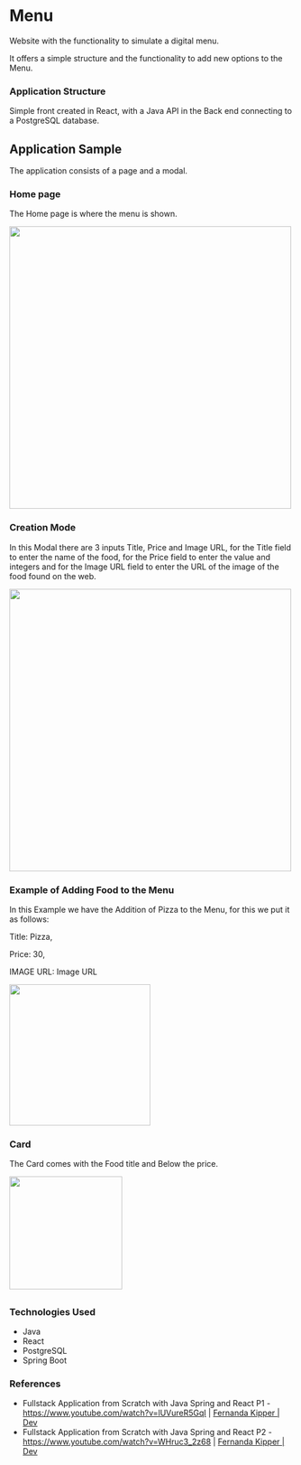 # Menu
<p>
  Website with the functionality to simulate a digital menu.
</p>

<p>
  It offers a simple structure and the functionality to add new options to the Menu.
</p>

### Application Structure

<p>
  Simple front created in React, with a Java API in the Back end connecting to a PostgreSQL database.
</p>

## Application Sample

<p>
 The application consists of a page and a modal.
</p>

### Home page

 <p>
   The Home page is where the menu is shown.
 </p>
<img width="500px" src="https://github.com/otonyel/Cardapio/blob/CD-0001/Intializa-Aplication/IMGS/Documentacao/Home_Page.png"/>

### Creation Mode

<p>
 In this Modal there are 3 inputs Title, Price and Image URL, for the Title field to enter the name of the food, for the Price field to enter the value and integers and for the Image URL field to enter the URL of the image of the food found on the web.
</p>
<img width="500px" src="https://github.com/otonyel/Cardapio/blob/CD-0001/Intializa-Aplication/IMGS/Documentacao/Modal_Create.png"/>

### Example of Adding Food to the Menu

<p>
 In this Example we have the Addition of Pizza to the Menu, for this we put it as follows:
</p>

  Title: Pizza,
  
  Price: 30,
  
  IMAGE URL: Image URL
  
 <img height="250px" src="https://github.com/otonyel/Cardapio/blob/CD-0001/Intializa-Aplication/IMGS/Documentacao/Modal_Create_Exemplo_Pizza.png"/>

### Card

<p>
  The Card comes with the Food title and Below the price.
</p>

<img height="200px" src="https://github.com/otonyel/Cardapio/blob/CD-0001/Intializa-Aplication/IMGS/Documentacao/Modal_Create_Exemplo_Card.png"/>

##

### Technologies Used
- Java
- React
- PostgreSQL
- Spring Boot

### References
- Fullstack Application from Scratch with Java Spring and React P1 - https://www.youtube.com/watch?v=lUVureR5GqI | <a href="https://www.youtube.com/@kipperdev"> Fernanda Kipper | Dev</a>
- Fullstack Application from Scratch with Java Spring and React P2 - https://www.youtube.com/watch?v=WHruc3_2z68 | <a href="https://www.youtube.com/@kipperdev"> Fernanda Kipper | Dev</a>
